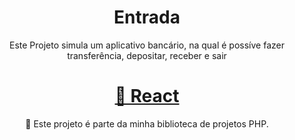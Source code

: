 <h1 align="center">Entrada</h1>

<p align="center">Este Projeto simula um aplicativo bancário, 
na qual é possíve fazer transferência, depositar, receber e sair</p>

<h1 align="center">
    <a href="https://pt-br.reactjs.org/">🔗 React</a>
</h1>
<p align="center">🚀 Este projeto é parte da minha biblioteca de projetos PHP.</p>
